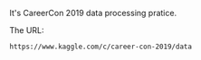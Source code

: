 It's CareerCon 2019 data processing pratice.

The URL:
```url
https://www.kaggle.com/c/career-con-2019/data
```
